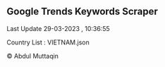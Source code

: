 

## Google Trends Keywords Scraper 
 
Last Update 29-03-2023 , 10:36:55

Country List :
VIETNAM.json



© Abdul Muttaqin 
